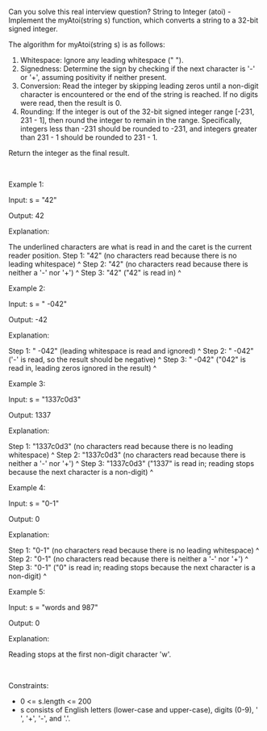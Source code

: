 Can you solve this real interview question? String to Integer (atoi) - Implement the myAtoi(string s) function, which converts a string to a 32-bit signed integer.

The algorithm for myAtoi(string s) is as follows:

 1. Whitespace: Ignore any leading whitespace (" ").
 2. Signedness: Determine the sign by checking if the next character is '-' or '+', assuming positivity if neither present.
 3. Conversion: Read the integer by skipping leading zeros until a non-digit character is encountered or the end of the string is reached. If no digits were read, then the result is 0.
 4. Rounding: If the integer is out of the 32-bit signed integer range [-231, 231 - 1], then round the integer to remain in the range. Specifically, integers less than -231 should be rounded to -231, and integers greater than 231 - 1 should be rounded to 231 - 1.

Return the integer as the final result.

 

Example 1:

Input: s = "42"

Output: 42

Explanation:


The underlined characters are what is read in and the caret is the current reader position.
Step 1: "42" (no characters read because there is no leading whitespace)
         ^
Step 2: "42" (no characters read because there is neither a '-' nor '+')
         ^
Step 3: "42" ("42" is read in)
           ^


Example 2:

Input: s = " -042"

Output: -42

Explanation:


Step 1: "   -042" (leading whitespace is read and ignored)
            ^
Step 2: "   -042" ('-' is read, so the result should be negative)
             ^
Step 3: "   -042" ("042" is read in, leading zeros ignored in the result)
               ^


Example 3:

Input: s = "1337c0d3"

Output: 1337

Explanation:


Step 1: "1337c0d3" (no characters read because there is no leading whitespace)
         ^
Step 2: "1337c0d3" (no characters read because there is neither a '-' nor '+')
         ^
Step 3: "1337c0d3" ("1337" is read in; reading stops because the next character is a non-digit)
             ^


Example 4:

Input: s = "0-1"

Output: 0

Explanation:


Step 1: "0-1" (no characters read because there is no leading whitespace)
         ^
Step 2: "0-1" (no characters read because there is neither a '-' nor '+')
         ^
Step 3: "0-1" ("0" is read in; reading stops because the next character is a non-digit)
          ^


Example 5:

Input: s = "words and 987"

Output: 0

Explanation:

Reading stops at the first non-digit character 'w'.

 

Constraints:

 * 0 <= s.length <= 200
 * s consists of English letters (lower-case and upper-case), digits (0-9), ' ', '+', '-', and '.'.